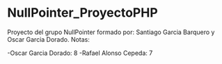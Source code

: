 # NullPointer_ProyectoPHP
Proyecto del grupo NullPointer formado por: Santiago Garcia Barquero y Oscar Garcia Dorado.
Notas:

-Oscar Garcia Dorado: 8
-Rafael Alonso Cepeda: 7

